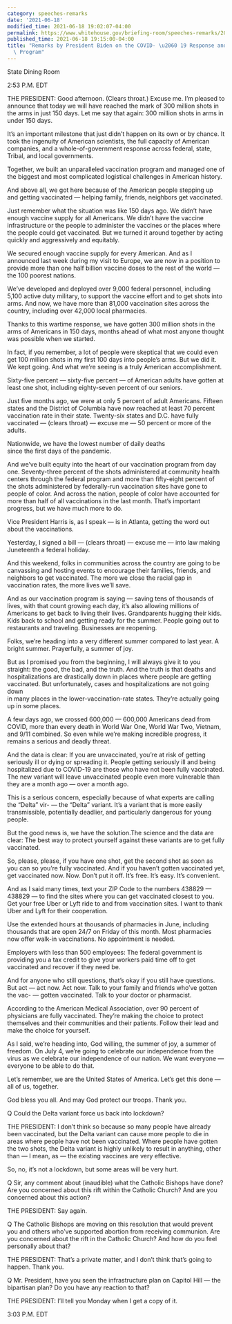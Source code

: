 ```yaml
---
category: speeches-remarks
date: '2021-06-18'
modified_time: 2021-06-18 19:02:07-04:00
permalink: https://www.whitehouse.gov/briefing-room/speeches-remarks/2021/06/18/remarks-by-president-biden-on-the-covid-19-response-and-the-vaccination-program-5/
published_time: 2021-06-18 19:15:00-04:00
title: "Remarks by President Biden on the COVID- \u2060 19 Response and the Vaccination\
  \ Program"
---
```

 
State Dining Room

2:53 P.M. EDT

THE PRESIDENT: Good afternoon. (Clears throat.) Excuse me. I’m pleased
to announce that today we will have reached the mark of 300 million
shots in the arms in just 150 days. Let me say that again: 300 million
shots in arms in under 150 days.

It’s an important milestone that just didn’t happen on its own or by
chance. It took the ingenuity of American scientists, the full capacity
of American companies, and a whole-of-government response across
federal, state, Tribal, and local governments.

Together, we built an unparalleled vaccination program and managed one
of the biggest and most complicated logistical challenges in American
history.

And above all, we got here because of the American people stepping up
and getting vaccinated — helping family, friends, neighbors get
vaccinated.

Just remember what the situation was like 150 days ago. We didn’t have
enough vaccine supply for all Americans. We didn’t have the vaccine
infrastructure or the people to administer the vaccines or the places
where the people could get vaccinated. But we turned it around together
by acting quickly and aggressively and equitably.

We secured enough vaccine supply for every American. And as I announced
last week during my visit to Europe, we are now in a position to provide
more than one half billion vaccine doses to the rest of the world — the
100 poorest nations.

We’ve developed and deployed over 9,000 federal personnel, including
5,100 active duty military, to support the vaccine effort and to get
shots into arms. And now, we have more than 81,000 vaccination sites
across the country, including over 42,000 local pharmacies.

Thanks to this wartime response, we have gotten 300 million shots in the
arms of Americans in 150 days, months ahead of what most anyone thought
was possible when we started.

In fact, if you remember, a lot of people were skeptical that we could
even get 100 million shots in my first 100 days into people’s arms. But
we did it. We kept going. And what we’re seeing is a truly American
accomplishment.

Sixty-five percent — sixty-five percent — of American adults have gotten
at least one shot, including eighty-seven percent of our seniors.

Just five months ago, we were at only 5 percent of adult Americans.
Fifteen states and the District of Columbia have now reached at least 70
percent vaccination rate in their state. Twenty-six states and D.C. have
fully vaccinated — (clears throat) — excuse me — 50 percent or more of
the adults.

Nationwide, we have the lowest number of daily deaths  
since the first days of the pandemic.

And we’ve built equity into the heart of our vaccination program from
day one. Seventy-three percent of the shots administered at community
health centers through the federal program and more than fifty-eight
percent of the shots administered by federally-run vaccination sites
have gone to people of color. And across the nation, people of color
have accounted for more than half of all vaccinations in the last month.
That’s important progress, but we have much more to do.

Vice President Harris is, as I speak — is in Atlanta, getting the word
out about the vaccinations.

Yesterday, I signed a bill — (clears throat) — excuse me — into law
making Juneteenth a federal holiday.

And this weekend, folks in communities across the country are going to
be canvassing and hosting events to encourage their families, friends,
and neighbors to get vaccinated. The more we close the racial gap in
vaccination rates, the more lives we’ll save.

And as our vaccination program is saying — saving tens of thousands of
lives, with that count growing each day, it’s also allowing millions of
Americans to get back to living their lives. Grandparents hugging their
kids. Kids back to school and getting ready for the summer. People going
out to restaurants and traveling. Businesses are reopening.

Folks, we’re heading into a very different summer compared to last year.
A bright summer. Prayerfully, a summer of joy.

But as I promised you from the beginning, I will always give it to you
straight: the good, the bad, and the truth. And the truth is that deaths
and hospitalizations are drastically down in places where people are
getting vaccinated. But unfortunately, cases and hospitalizations are
not going down  
in many places in the lower-vaccination-rate states. They’re actually
going up in some places.

A few days ago, we crossed 600,000 — 600,000 Americans dead from COVID,
more than every death in World War One, World War Two, Vietnam, and 9/11
combined. So even while we’re making incredible progress, it remains a
serious and deadly threat.

And the data is clear: If you are unvaccinated, you’re at risk of
getting seriously ill or dying or spreading it. People getting seriously
ill and being hospitalized due to COVID-19 are those who have not been
fully vaccinated. The new variant will leave unvaccinated people even
more vulnerable than they are a month ago — over a month ago.

This is a serious concern, especially because of what experts are
calling the “Delta” vir- — the “Delta” variant. It’s a variant that is
more easily transmissible, potentially deadlier, and particularly
dangerous for young people.

But the good news is, we have the solution.The science and the data are
clear: The best way to protect yourself against these variants are to
get fully vaccinated.

So, please, please, if you have one shot, get the second shot as soon as
you can so you’re fully vaccinated. And if you haven’t gotten vaccinated
yet, get vaccinated now. Now. Don’t put it off. It’s free. It’s easy.
It’s convenient.

And as I said many times, text your ZIP Code to the numbers 438829 —
438829 — to find the sites where you can get vaccinated closest to you.
Get your free Uber or Lyft ride to and from vaccination sites. I want to
thank Uber and Lyft for their cooperation.

Use the extended hours at thousands of pharmacies in June, including
thousands that are open 24/7 on Friday of this month. Most pharmacies
now offer walk-in vaccinations. No appointment is needed.

Employers with less than 500 employees: The federal government is
providing you a tax credit to give your workers paid time off to get
vaccinated and recover if they need be.

And for anyone who still questions, that’s okay if you still have
questions. But act — act now. Act now. Talk to your family and friends
who’ve gotten the vac- — gotten vaccinated. Talk to your doctor or
pharmacist.

According to the American Medical Association, over 90 percent of
physicians are fully vaccinated. They’re making the choice to protect
themselves and their communities and their patients. Follow their lead
and make the choice for yourself.

As I said, we’re heading into, God willing, the summer of joy, a summer
of freedom. On July 4, we’re going to celebrate our independence from
the virus as we celebrate our independence of our nation. We want
everyone — everyone to be able to do that.

Let’s remember, we are the United States of America. Let’s get this done
— all of us, together.

God bless you all. And may God protect our troops. Thank you.

Q Could the Delta variant force us back into lockdown?

THE PRESIDENT: I don’t think so because so many people have already been
vaccinated, but the Delta variant can cause more people to die in areas
where people have not been vaccinated. Where people have gotten the two
shots, the Delta variant is highly unlikely to result in anything, other
than — I mean, as — the existing vaccines are very effective.

So, no, it’s not a lockdown, but some areas will be very hurt.

Q Sir, any comment about (inaudible) what the Catholic Bishops have
done? Are you concerned about this rift within the Catholic Church? And
are you concerned about this action?

THE PRESIDENT: Say again.

Q The Catholic Bishops are moving on this resolution that would prevent
you and others who’ve supported abortion from receiving communion. Are
you concerned about the rift in the Catholic Church? And how do you feel
personally about that?

THE PRESIDENT: That’s a private matter, and I don’t think that’s going
to happen. Thank you.

Q Mr. President, have you seen the infrastructure plan on Capitol Hill —
the bipartisan plan? Do you have any reaction to that?

THE PRESIDENT: I’ll tell you Monday when I get a copy of it.

3:03 P.M. EDT
